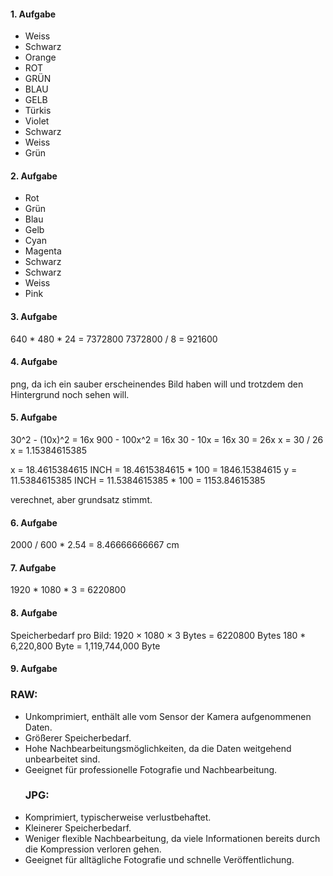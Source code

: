 #### 1. Aufgabe
   - Weiss
   - Schwarz
   - Orange
   - ROT
   - GRÜN
   - BLAU
   - GELB
   - Türkis
   - Violet
   - Schwarz
   - Weiss
   - Grün

#### 2. Aufgabe
   - Rot
   - Grün
   - Blau
   - Gelb
   - Cyan
   - Magenta
   - Schwarz
   - Schwarz
   - Weiss
   - Pink

#### 3. Aufgabe
   640 * 480 * 24 = 7372800
   7372800 / 8 = 921600

#### 4. Aufgabe
   png, da ich ein sauber erscheinendes Bild haben will und trotzdem den Hintergrund noch sehen will.

#### 5. Aufgabe
30^2 - (10x)^2 = 16x
900 - 100x^2 = 16x
30 - 10x = 16x
30 = 26x
x = 30 / 26
x = 1.15384615385

x = 18.4615384615 INCH = 18.4615384615 * 100 = 1846.15384615
y = 11.5384615385 INCH = 11.5384615385 * 100 = 1153.84615385

verechnet, aber grundsatz stimmt.

#### 6. Aufgabe
2000 / 600 * 2.54 = 8.46666666667 cm

#### 7. Aufgabe
   1920 * 1080 * 3 = 6220800
#### 8. Aufgabe
   Speicherbedarf pro Bild: 1920 × 1080 × 3 Bytes = 6220800 Bytes
   180 * 6,220,800 Byte = 1,119,744,000 Byte
#### 9. Aufgabe
   ### RAW:
- Unkomprimiert, enthält alle vom Sensor der Kamera aufgenommenen Daten.
- Größerer Speicherbedarf.
- Hohe Nachbearbeitungsmöglichkeiten, da die Daten weitgehend unbearbeitet sind.
- Geeignet für professionelle Fotografie und Nachbearbeitung.
  ### JPG:
- Komprimiert, typischerweise verlustbehaftet.
- Kleinerer Speicherbedarf.
- Weniger flexible Nachbearbeitung, da viele Informationen bereits durch die Kompression verloren gehen.
- Geeignet für alltägliche Fotografie und schnelle Veröffentlichung.
